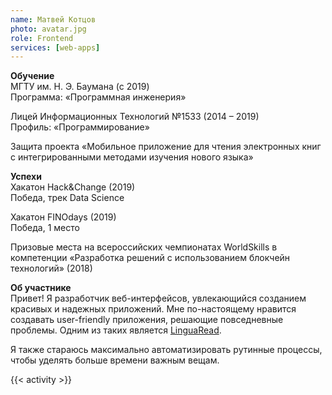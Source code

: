 ```yaml
---
name: Матвей Котцов
photo: avatar.jpg
role: Frontend
services: [web-apps]
---
```


<strong class="accent">Обучение</strong>  
МГТУ им. Н. Э. Баумана (с 2019)  
Программа: «Программная инженерия»

Лицей Информационных Технологий №1533 (2014 – 2019)  
Профиль: «Программирование»

Защита проекта «Мобильное приложение для чтения электронных книг с интегрированными методами изучения нового языка»

<strong class="accent">Успехи</strong>  
Хакатон Hack&Change (2019)  
Победа, трек Data Science

Хакатон FINOdays (2019)  
Победа, 1 место

Призовые места на всероссийских чемпионатах WorldSkills в компетенции «Разработка решений с использованием блокчейн технологий» (2018)

<strong class="accent">Об участнике</strong>  
Привет! Я разработчик веб-интерфейсов, увлекающийся созданием красивых и надежных приложений. Мне по-настоящему нравится создавать user-friendly приложения, решающие повседневные проблемы. Одним из таких является [LinguaRead](//kottsov.com/projects/linguaread/overview/). 

Я также стараюсь максимально автоматизировать рутинные процессы, чтобы уделять больше времени важным вещам.

{{< activity >}}
